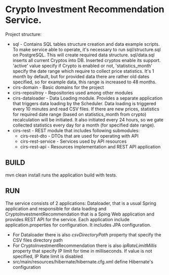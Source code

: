 # Crypto Investment Recommendation Service.

Project structure:
- sql - Contains SQL tables structure creation and data example scripts. To make service able to operate, it's necessary to run sql/structure.sql on PostgreSQL. This will create required data structure. sql/data.sql inserts all current Cryptos into DB. Inserted cryptos enable its support. 'active' value specify if Crypto is enabled or not, 'statistics_month' specify the date range which require to collect price statistics. It's 1 month by default, but for provided data there are rather old dates specified, so for example data, this range is increased to 48 months.
- cirs-domain - Basic domains for the project
- cirs-repositroy - Repositories used among other modules
- cirs-dataloader - Data Loading module. Provides a separate application that triggers data loading by the Scheduler. Data loading is triggered every 10 minutes and read CSV files. If there are new prices, statistics for required date range (based on statistics_month from crypto) recalculation will be initiated. It also initiated every 24 hours, so we gate collected statistics every day for a month (for specified date range).
- cirs-rest - REST module that includes following submodules:
  - cirs-rest-dto - DTOs that are used for operating with API
  - cirs-rest-service - Services used by API resources
  - cirs-rest-api - Resources implementation and REST API application

## BUILD
mvn clean install runs the application build with tests.

## RUN
The service consists of 2 applications: Dataloader, that is a usual Spring application and responsible for data loading and CryptoInvestmentRecommendation that is a Sping Web application and provides REST API for the service.
Each application include application.properties for configuration. It includes JPA configuration. 
- For Dataloader there is also *csvDirectoryPath* property that specify the CSV files directory path
- For CryptoInvestmentRecommendation there is also *ipRateLimitMillis* property that specify IP limit for time in milliseconds. If value is not specified, IP Rate limit is disabled
- src/main/resources/hibernate/hibernate.cfg.xml define Hibernate's configuration
